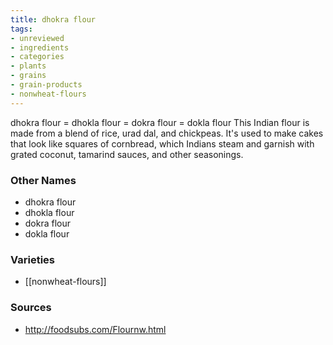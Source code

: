 ```yaml
---
title: dhokra flour
tags:
- unreviewed
- ingredients
- categories
- plants
- grains
- grain-products
- nonwheat-flours
---
```

dhokra flour = dhokla flour = dokra flour = dokla flour This Indian flour is made from a blend of rice, urad dal, and chickpeas. It's used to make cakes that look like squares of cornbread, which Indians steam and garnish with grated coconut, tamarind sauces, and other seasonings.

### Other Names

* dhokra flour
* dhokla flour
* dokra flour
* dokla flour

### Varieties

* [[nonwheat-flours]]

### Sources
* http://foodsubs.com/Flournw.html

